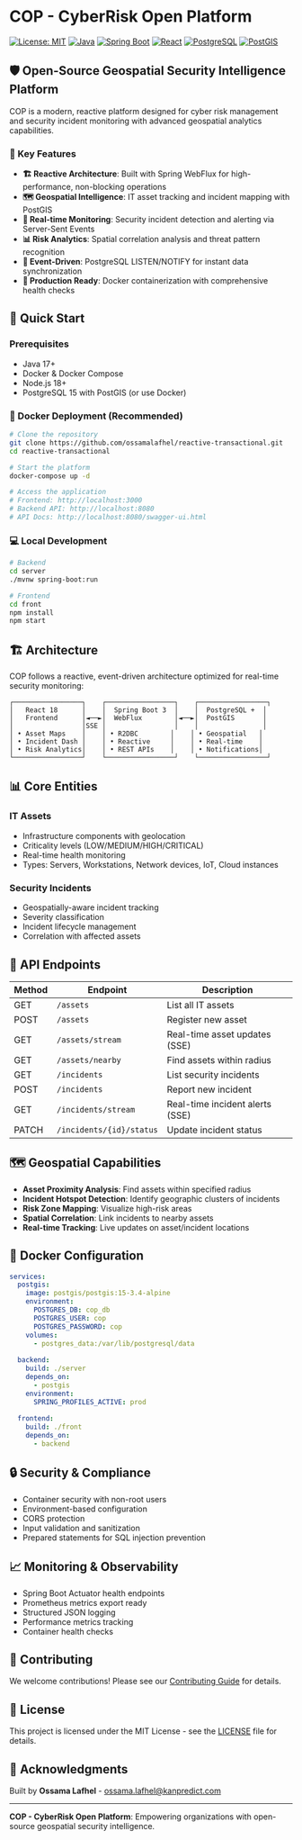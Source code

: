 # COP - CyberRisk Open Platform

[![License: MIT](https://img.shields.io/badge/License-MIT-blue.svg)](https://opensource.org/licenses/MIT)
[![Java](https://img.shields.io/badge/Java-17-orange.svg)](https://openjdk.java.net/projects/jdk/17/)
[![Spring Boot](https://img.shields.io/badge/Spring%20Boot-3.3.5-brightgreen.svg)](https://spring.io/projects/spring-boot)
[![React](https://img.shields.io/badge/React-18.3.1-blue.svg)](https://reactjs.org/)
[![PostgreSQL](https://img.shields.io/badge/PostgreSQL-15-blue.svg)](https://www.postgresql.org/)
[![PostGIS](https://img.shields.io/badge/PostGIS-3.4-green.svg)](https://postgis.net/)

## 🛡️ Open-Source Geospatial Security Intelligence Platform

COP is a modern, reactive platform designed for cyber risk management and security incident monitoring with advanced geospatial analytics capabilities.

### 🌟 Key Features

- **🏗️ Reactive Architecture**: Built with Spring WebFlux for high-performance, non-blocking operations
- **🗺️ Geospatial Intelligence**: IT asset tracking and incident mapping with PostGIS
- **🚨 Real-time Monitoring**: Security incident detection and alerting via Server-Sent Events
- **📊 Risk Analytics**: Spatial correlation analysis and threat pattern recognition
- **🔄 Event-Driven**: PostgreSQL LISTEN/NOTIFY for instant data synchronization
- **🐳 Production Ready**: Docker containerization with comprehensive health checks

## 🚀 Quick Start

### Prerequisites

- Java 17+
- Docker & Docker Compose
- Node.js 18+
- PostgreSQL 15 with PostGIS (or use Docker)

### 🐳 Docker Deployment (Recommended)

```bash
# Clone the repository
git clone https://github.com/ossamalafhel/reactive-transactional.git
cd reactive-transactional

# Start the platform
docker-compose up -d

# Access the application
# Frontend: http://localhost:3000
# Backend API: http://localhost:8080
# API Docs: http://localhost:8080/swagger-ui.html
```

### 💻 Local Development

```bash
# Backend
cd server
./mvnw spring-boot:run

# Frontend
cd front
npm install
npm start
```

## 🏗️ Architecture

COP follows a reactive, event-driven architecture optimized for real-time security monitoring:

```
┌─────────────────┐    ┌─────────────────┐    ┌─────────────────┐
│   React 18      │    │  Spring Boot 3  │    │  PostgreSQL +  │
│   Frontend      │◄──►│  WebFlux        │◄──►│  PostGIS       │
│                 │SSE │                 │    │                │
│ • Asset Maps    │    │ • R2DBC        │    │ • Geospatial   │
│ • Incident Dash │    │ • Reactive     │    │ • Real-time    │
│ • Risk Analytics│    │ • REST APIs    │    │ • Notifications│
└─────────────────┘    └─────────────────┘    └─────────────────┘
```

## 📊 Core Entities

### IT Assets
- Infrastructure components with geolocation
- Criticality levels (LOW/MEDIUM/HIGH/CRITICAL)
- Real-time health monitoring
- Types: Servers, Workstations, Network devices, IoT, Cloud instances

### Security Incidents
- Geospatially-aware incident tracking
- Severity classification
- Incident lifecycle management
- Correlation with affected assets

## 🔧 API Endpoints

| Method | Endpoint | Description |
|--------|----------|-------------|
| GET | `/assets` | List all IT assets |
| POST | `/assets` | Register new asset |
| GET | `/assets/stream` | Real-time asset updates (SSE) |
| GET | `/assets/nearby` | Find assets within radius |
| GET | `/incidents` | List security incidents |
| POST | `/incidents` | Report new incident |
| GET | `/incidents/stream` | Real-time incident alerts (SSE) |
| PATCH | `/incidents/{id}/status` | Update incident status |

## 🗺️ Geospatial Capabilities

- **Asset Proximity Analysis**: Find assets within specified radius
- **Incident Hotspot Detection**: Identify geographic clusters of incidents
- **Risk Zone Mapping**: Visualize high-risk areas
- **Spatial Correlation**: Link incidents to nearby assets
- **Real-time Tracking**: Live updates on asset/incident locations

## 🐳 Docker Configuration

```yaml
services:
  postgis:
    image: postgis/postgis:15-3.4-alpine
    environment:
      POSTGRES_DB: cop_db
      POSTGRES_USER: cop
      POSTGRES_PASSWORD: cop
    volumes:
      - postgres_data:/var/lib/postgresql/data
    
  backend:
    build: ./server
    depends_on:
      - postgis
    environment:
      SPRING_PROFILES_ACTIVE: prod
    
  frontend:
    build: ./front
    depends_on:
      - backend
```

## 🔒 Security & Compliance

- Container security with non-root users
- Environment-based configuration
- CORS protection
- Input validation and sanitization
- Prepared statements for SQL injection prevention

## 📈 Monitoring & Observability

- Spring Boot Actuator health endpoints
- Prometheus metrics export ready
- Structured JSON logging
- Performance metrics tracking
- Container health checks

## 🤝 Contributing

We welcome contributions! Please see our [Contributing Guide](docs/CONTRIBUTING.md) for details.

## 📝 License

This project is licensed under the MIT License - see the [LICENSE](LICENSE) file for details.

## 🙏 Acknowledgments

Built by **Ossama Lafhel** - [ossama.lafhel@kanpredict.com](mailto:ossama.lafhel@kanpredict.com)

---

**COP - CyberRisk Open Platform**: Empowering organizations with open-source geospatial security intelligence.